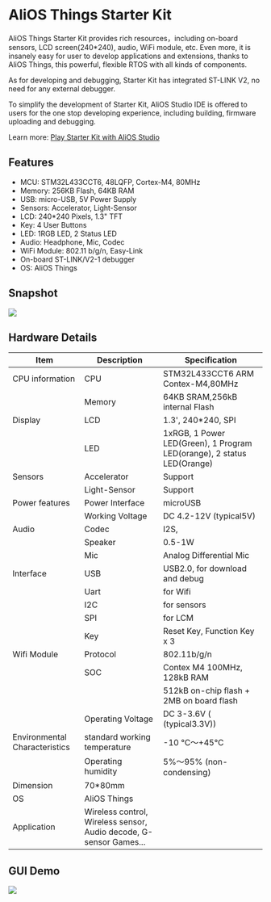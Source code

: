 # AliOS Things Starter Kit

AliOS Things Starter Kit provides rich resources，including on-board sensors, LCD screen(240*240), audio, WiFi module, etc.
Even more, it is insanely easy for user to develop applications and extensions, thanks to AliOS Things, this powerful, flexible RTOS with all kinds of components.

As for developing and debugging, Starter Kit has integrated ST-LINK V2, no need for any external debugger.

To simplify the development of Starter Kit, AliOS Studio IDE is offered to users for the one stop developing experience, including building, firmware uploading and debugging.

Learn more: [Play Starter Kit with AliOS Studio](https://github.com/alibaba/AliOS-Things/wiki/Starter-Kit-Tutorial)

## Features

- MCU: STM32L433CCT6, 48LQFP, Cortex-M4, 80MHz
- Memory: 256KB Flash, 64KB RAM
- USB: micro-USB, 5V Power Supply
- Sensors: Accelerator, Light-Sensor
- LCD: 240*240 Pixels, 1.3" TFT
- Key: 4 User Buttons
- LED: 1RGB LED, 2 Status LED
- Audio: Headphone, Mic, Codec
- WiFi Module: 802.11 b/g/n, Easy-Link
- On-board ST-LINK/V2-1 debugger
- OS: AliOS Things

## Snapshot

![](https://img.alicdn.com/tfs/TB1_KoTiFmWBuNjSspdXXbugXXa-3704-2422.jpg)

## Hardware Details

| **Item**                      | **Description**                                              | **Specification**                                                     |
| ----------------------------- | ------------------------------------------------------------ | ------------------------------------------------------------ |
| CPU information               | CPU                                                          | STM32L433CCT6  ARM Contex-M4,80MHz                           |
|                               | Memory                                                       | 64KB SRAM,256kB internal Flash                               |
| Display                       | LCD                                                          | 1.3', 240*240, SPI                                           |
|                               | LED                                                          | 1xRGB, 1 Power LED(Green), 1 Program LED(orange), 2 status LED(Orange) |
| Sensors                       | Accelerator                                                  | Support                                                      |
|                               | Light-Sensor                                                 | Support                                                      |
| Power features                | Power Interface                                              | microUSB                                                     |
|                               | Working Voltage                                              | DC 4.2-12V (typical5V)                                       |
| Audio                         | Codec                                                        | I2S,                                                         |
|                               | Speaker                                                      | 0.5-1W                                                       |
|                               | Mic                                                          | Analog Differential Mic                                      |
| Interface                     | USB                                                          | USB2.0, for download and debug                               |
|                               | Uart                                                         | for Wifi                                                     |
|                               | I2C                                                          | for sensors                                                  |
|                               | SPI                                                          | for LCM                                                      |
|                               | Key                                                          | Reset Key, Function Key x 3                                  |
| Wifi Module                   | Protocol                                                     | 802.11b/g/n                                                  |
|                               | SOC                                                          | Contex M4 100MHz, 128kB RAM                                  |
|                               |                                                              | 512kB on-chip flash + 2MB on board flash                     |
|                               | Operating Voltage                                            | DC 3-3.6V ( (typical3.3V))                                   |
| Environmental Characteristics | standard working temperature                                 | -10 ℃～+45℃                                                  |
|                               | Operating humidity                                           | 5%～95% (non-condensing)                                     |
| Dimension                     | 70*80mm                                                      |                                                              |
| OS                            | AliOS Things                                                 |                                                              |
| Application                   | Wireless control, Wireless sensor, Audio decode, G-sensor Games... | | |

## GUI Demo

![](https://img.alicdn.com/tfs/TB17EnugqmWBuNjy1XaXXXCbXXa-484-387.gif)
